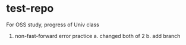 # test-repo
For OSS study, progress of Univ class

1. non-fast-forward error practice
   a. changed both of 2
   b. add branch